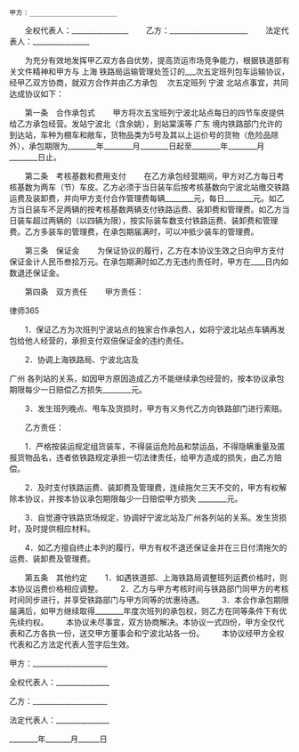 
 


    甲方：______________________
　　全权代表人：________________
　　乙方：______________________
　　法定代表人：________________


　　为充分有效地发挥甲乙双方各自优势，提高货运市场竞争能力，根据铁道部有关文件精神和甲方与
上海
铁路局运输管理处签订的___次五定班列包车运输协议，经甲乙双方协商，就双方合作并由乙方承包　 次五定班列
宁波
北站点事宜，共同达成协议如下：


　　第一条　合作承包式
　　甲方将次五宝班列宁波北站点每日的四节车皮提供给乙方承包经营。发站宁波北（含余姚），到站棠溪等
广东
境内铁路部门允许的到达站，车种为棚车和敞车，货物品类为5号及其以上运价号的货物（危险品除外），承包期限为________年________月________日起至________年________月________日止。


　　第二条　考核基数和费用支付
　　在乙方承包经营期间，甲方对乙方每日考核基数为两车（节）车皮。乙方必须于当日装车后按考核基数向宁波北站缴交铁路运费及装卸费，并向甲方支付合作管理费每辆________元，每日________元。如乙方当日装车不足两辆的按考核基数两辆支付铁路运费、装卸费和管理费。如乙方当日装车超过两辆的（以四辆为限），按实际装车数支付铁路运费、装卸费和管理费。乙方多装车的管理费，在承包期届满时，可以冲抵少装车的管理费。


　　第三条　保证金
　　为保证协议的履行，乙方在本协议生效之日向甲方支付保证金计人民币叁拾万元。在承包期满时如乙方无违约责任时，甲方在____日内如数退还保证金。


　　第四条　双方责任
　　甲方责任：




 
律师365






　　1．保证乙方为次班列宁波站点的独家合作承包人，如将宁波北站点车辆再发包给他人经营的，承担支付双倍保证金的违约责任。

　　2．协调上海铁路局、宁波北店及

广州
各列站的关系，如因甲方原因造成乙方不能继续承包经营的，按本协议承包期限每少一日赔偿乙方损失________元。

　　3．发生班列晚点、甩车及货损时，甲方有义务代乙方向铁路部门进行索赔。

　　乙方责任：

　　1．严格按装运规定组货装车，不得装运危险品和禁运品，不得隐瞒重量及匿报货物品名，违者依铁路规定承担一切法律责任，给甲方造成的损失，由乙方赔偿。

　　2．及时支付铁路运费、装卸费及管理费，连续拖欠三天不交的，甲方有权解除本协议，并按本协议承包期限每少一日赔偿甲方损失  ________元。

　　3．自觉遵守铁路货场规定，协调好宁波北站及广州各列站的关系。发生货损时，及时提供相应材料。

　　4．如乙方擅自终止本列的履行，甲方有权不退还保证金并在三日付清拖欠的运费、装卸费及管理费。




　　第五条　其他约定
　　1．如遇铁道部、上海铁路局调整班列运费价格时，则本协议运费价格相应调整。
　　2．乙方与甲方考核时间与铁路部门同甲方的考核时间同步进行，并享受铁路部门与甲方同等的优惠待遇。
　　3．本合作承包期限届满后，如甲方继续取得________年度次班列的承包权，则乙方在同等条件下有优先续约权。
　　本协议未尽事宜，双方协商解决。本协议一式四份，甲方全仅代表和乙方各执一份，送交甲方董事会和宁波北站各一份。
　　本协议经甲方全权代表和乙方法定代表人签字后生效。


 



 甲方：_____________________
 
全权代表人：_______________
 
乙方：_____________________
 
法定代表人：_______________
 
________年_______月______日
 

 
 

 
 
 
  
 
  
 
   


   
 

   


   


   
 
 
  
 
 
 

